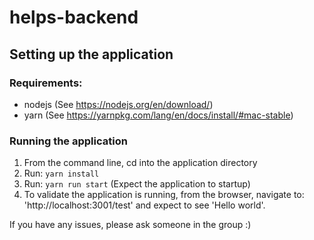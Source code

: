 # helps-backend
## Setting up the application
### Requirements:
- nodejs (See https://nodejs.org/en/download/)
- yarn (See https://yarnpkg.com/lang/en/docs/install/#mac-stable)


### Running the application
1. From the command line, cd into the application directory 
2. Run: `yarn install`
3. Run: `yarn run start` (Expect the application to startup)
4. To validate the application is running, from the browser, navigate to: 'http://localhost:3001/test' and expect to see 'Hello world'.


If you have any issues, please ask someone in the group :)
